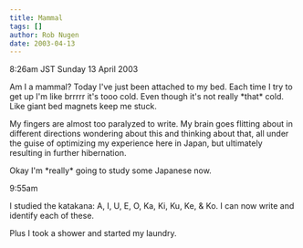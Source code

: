 ```yaml
---
title: Mammal
tags: []
author: Rob Nugen
date: 2003-04-13
---
```


<p class=date>8:26am JST Sunday 13 April 2003</p>

<p>Am I a mammal?  Today I've just been attached to my bed.  Each time
I try to get up I'm like brrrrr it's tooo cold.  Even though it's not
really *that* cold.  Like giant bed magnets keep me stuck.</p>

<p>My fingers are almost too paralyzed to write.  My brain goes
flitting about in different directions wondering about this and
thinking about that, all under the guise of optimizing my experience
here in Japan, but ultimately resulting in further hibernation.</p>

<p>Okay I'm *really* going to study some Japanese now.</p>

<p class=date>9:55am</p>

<p>I studied the katakana: A, I, U, E, O, Ka, Ki, Ku, Ke, & Ko.  I can
now write and identify each of these.</p>

<p>Plus I took a shower and started my laundry.</p>

